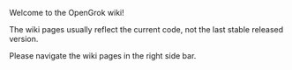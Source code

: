Welcome to the OpenGrok wiki!

The wiki pages usually reflect the current code, not the last stable released version.

Please navigate the wiki pages in the right side bar.